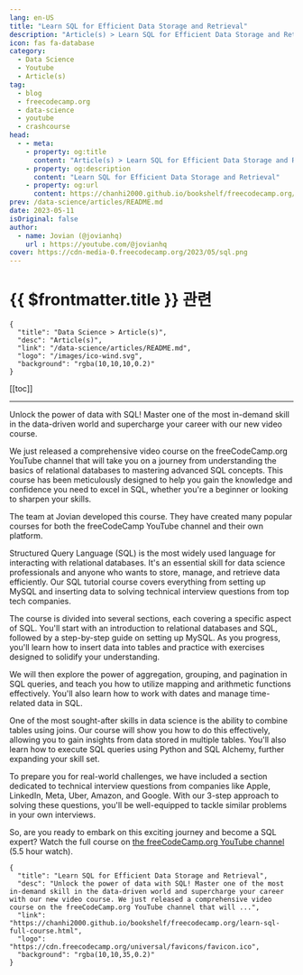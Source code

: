 ```yaml
---
lang: en-US
title: "Learn SQL for Efficient Data Storage and Retrieval"
description: "Article(s) > Learn SQL for Efficient Data Storage and Retrieval"
icon: fas fa-database
category:
  - Data Science
  - Youtube
  - Article(s)
tag:
  - blog
  - freecodecamp.org
  - data-science
  - youtube
  - crashcourse
head:
  - - meta:
    - property: og:title
      content: "Article(s) > Learn SQL for Efficient Data Storage and Retrieval"
    - property: og:description
      content: "Learn SQL for Efficient Data Storage and Retrieval"
    - property: og:url
      content: https://chanhi2000.github.io/bookshelf/freecodecamp.org/learn-sql-full-course.html
prev: /data-science/articles/README.md
date: 2023-05-11
isOriginal: false
author:
  - name: Jovian (@jovianhq)
    url : https://youtube.com/@jovianhq
cover: https://cdn-media-0.freecodecamp.org/2023/05/sql.png
---
```


# {{ $frontmatter.title }} 관련

```component VPCard
{
  "title": "Data Science > Article(s)",
  "desc": "Article(s)",
  "link": "/data-science/articles/README.md",
  "logo": "/images/ico-wind.svg",
  "background": "rgba(10,10,10,0.2)"
}
```

[[toc]]

---

<SiteInfo
  name="Learn SQL for Efficient Data Storage and Retrieval"
  desc="Unlock the power of data with SQL! Master one of the most in-demand skill in the data-driven world and supercharge your career with our new video course. We just released a comprehensive video course on the freeCodeCamp.org YouTube channel that will ..."
  url="https://freecodecamp.org/news/learn-sql-full-course"
  logo="https://cdn.freecodecamp.org/universal/favicons/favicon.ico"
  preview="https://cdn-media-0.freecodecamp.org/2023/05/sql.png"/>

Unlock the power of data with SQL! Master one of the most in-demand skill in the data-driven world and supercharge your career with our new video course.

We just released a comprehensive video course on the freeCodeCamp.org YouTube channel that will take you on a journey from understanding the basics of relational databases to mastering advanced SQL concepts. This course has been meticulously designed to help you gain the knowledge and confidence you need to excel in SQL, whether you're a beginner or looking to sharpen your skills.

The team at Jovian developed this course. They have created many popular courses for both the freeCodeCamp YouTube channel and their own platform.

Structured Query Language (SQL) is the most widely used language for interacting with relational databases. It's an essential skill for data science professionals and anyone who wants to store, manage, and retrieve data efficiently. Our SQL tutorial course covers everything from setting up MySQL and inserting data to solving technical interview questions from top tech companies.

The course is divided into several sections, each covering a specific aspect of SQL. You'll start with an introduction to relational databases and SQL, followed by a step-by-step guide on setting up MySQL. As you progress, you'll learn how to insert data into tables and practice with exercises designed to solidify your understanding.

We will then explore the power of aggregation, grouping, and pagination in SQL queries, and teach you how to utilize mapping and arithmetic functions effectively. You'll also learn how to work with dates and manage time-related data in SQL.

One of the most sought-after skills in data science is the ability to combine tables using joins. Our course will show you how to do this effectively, allowing you to gain insights from data stored in multiple tables. You'll also learn how to execute SQL queries using Python and SQL Alchemy, further expanding your skill set.

To prepare you for real-world challenges, we have included a section dedicated to technical interview questions from companies like Apple, LinkedIn, Meta, Uber, Amazon, and Google. With our 3-step approach to solving these questions, you'll be well-equipped to tackle similar problems in your own interviews.

So, are you ready to embark on this exciting journey and become a SQL expert? Watch the full course on [<VPIcon icon="fa-brands fa-youtube"/>the freeCodeCamp.org YouTube channel](https://youtu.be/-fW2X7fh7Yg) (5.5 hour watch).

<VidStack src="youtube/-fW2X7fh7Yg" />

<!-- TODO: add ARTICLE CARD -->
```component VPCard
{
  "title": "Learn SQL for Efficient Data Storage and Retrieval",
  "desc": "Unlock the power of data with SQL! Master one of the most in-demand skill in the data-driven world and supercharge your career with our new video course. We just released a comprehensive video course on the freeCodeCamp.org YouTube channel that will ...",
  "link": "https://chanhi2000.github.io/bookshelf/freecodecamp.org/learn-sql-full-course.html",
  "logo": "https://cdn.freecodecamp.org/universal/favicons/favicon.ico",
  "background": "rgba(10,10,35,0.2)"
}
```
